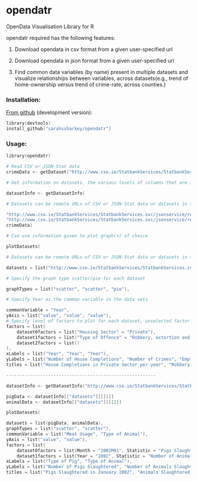 # opendatr
OpenData Visualisation Library for R

opendatr required has the following features:

1. Download opendata in csv format from a given user-specified url

2. Download opendata in json format from a given user-specified url

3. Find common data variables (by name) present in multiple datasets and visualize relationships between variables, across datasets(e.g., trend of home-ownership versus trend of crime-rate, across counties.)

### Installation:


[From github](github.com/sarahssharkey/opendatr) (development version):

```s
library(devtools)
install_github("sarahssharkey/opendatr")
```

### Usage:

```s
library(opendatr)

# Read CSV or JSON-Stat data  
crimeData <- getDataset("http://www.cso.ie/StatbankServices/StatbankServices.svc/jsonservice/responseinstance/CJA07")

# Get information on datasets, the various levels of columns that are factors and common variables between them

datasetInfo <- getDatasetInfo(

# Datasets can be remote URLs of CSV or JSON-Stat data or datasets in the current environment

"http://www.cso.ie/StatbankServices/StatbankServices.svc/jsonservice/responseinstance/HSA01", 
"http://www.cso.ie/StatbankServices/StatbankServices.svc/jsonservice/responseinstance/CNKL1", 
crimeData)

# Can use information given to plot graph(s) of choice

plotDatasets(

# Datasets can be remote URLs of CSV or JSON-Stat data or datasets in the current environment

datasets = list("http://www.cso.ie/StatbankServices/StatbankServices.svc/jsonservice/responseinstance/HSA01", crimeData, "http://www.cso.ie/StatbankServices/StatbankServices.svc/jsonservice/responseinstance/CNKL1"),

# Specify the graph type scatter/pie for each dataset

graphTypes = list("scatter", "scatter", "pie"),

# Specify Year as the common variable in the data sets

commonVariable = "Year",
yAxis = list("value", "value", "value"),
# Specify level of factors to plot for each dataset, unselected factor levels will use all levels
factors = list(
	dataset0factors = list("Housing Sector" = "Private"),
	dataset1factors = list("Type of Offence" = "Robbery, extortion and hijacking offences"),
	dataset2factors = list()
),
xLabels = list("Year", "Year", "Year"),
yLabels = list("Number of House Completions", "Number of Crimes", "Employment"),
titles = list("House Completions in Private Sector per year", "Robbery, extortion and hijacking offences per year", "Employment per year"))

---------------------------------------------------------

datasetInfo <- getDatasetInfo("http://www.cso.ie/StatbankServices/StatbankServices.svc/jsonservice/responseinstance/ADM02", "http://www.cso.ie/StatbankServices/StatbankServices.svc/jsonservice/responseinstance/ADA01")

pigData <- datasetInfo[["datasets"]][[1]] 
animalData <- datasetInfo[["datasets"]][[2]]

plotDatasets(

datasets = list(pigData, animalData), 
graphTypes = list("scatter", "scatter"), 
commonVariable = list("Meat Usage", "Type of Animal"), 
yAxis = list("value", "value"), 
factors = list(
	dataset0factors = list(Month = "2002M01", Statistic = "Pigs Slaughtered (Number)"),
	dataset1factors = list(Year = "2002", Statistic = "Number of Animals Slaughtered (000 Head)")), 
xLabels = list("Type of Pig", "Type of Animal"), 
yLabels = list("Number of Pigs Slaughtered", "Number of Animals Slaughtered"), 
titles = list("Pigs Slaughtered in January 2002", "Animals Slaughtered in 2002"))
